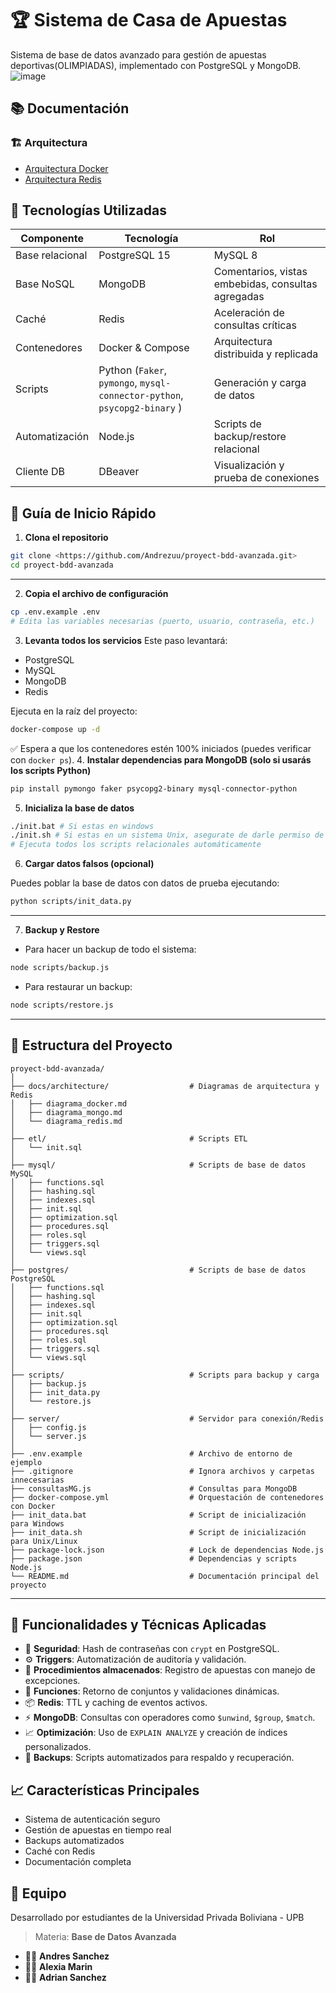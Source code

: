 # 🏆 Sistema de Casa de Apuestas

Sistema de base de datos avanzado para gestión de apuestas deportivas(OLIMPIADAS), implementado con PostgreSQL y MongoDB. ![image](https://github.com/user-attachments/assets/d4c25f18-33b0-4d1b-bb92-1a9b5593ef3a)

## 📚 Documentación

### 🏗️ Arquitectura
- [Arquitectura Docker](docs/architecture/diagrama_docker.md)
- [Arquitectura Redis](docs/architecture/diagrama_redis.md)

## 🧰 Tecnologías Utilizadas

| Componente | Tecnología | Rol |
| --- | --- | --- |
| Base relacional | PostgreSQL 15 | MySQL 8 | Gestión estructurada y ACID |
| Base NoSQL | MongoDB | Comentarios, vistas embebidas, consultas agregadas |
| Caché | Redis | Aceleración de consultas críticas |
| Contenedores | Docker & Compose | Arquitectura distribuida y replicada |
| Scripts | Python (`Faker`, `pymongo`, `mysql-connector-python`, `psycopg2-binary` ) | Generación y carga de datos |
| Automatización | Node.js | Scripts de backup/restore relacional |
| Cliente DB | DBeaver | Visualización y prueba de conexiones |

## 🚀 Guía de Inicio Rápido

1. **Clona el repositorio**

```bash
git clone <https://github.com/Andrezuu/proyect-bdd-avanzada.git>
cd proyect-bdd-avanzada

```

---

2. **Copia el archivo de configuración**

```bash
cp .env.example .env
# Edita las variables necesarias (puerto, usuario, contraseña, etc.)

```

3. **Levanta todos los servicios**
Este paso levantará:

- PostgreSQL
- MySQL
- MongoDB
- Redis

Ejecuta en la raíz del proyecto:

```bash
docker-compose up -d
```

✅ Espera a que los contenedores estén 100% iniciados (puedes verificar con `docker ps`).
4. **Instalar dependencias para MongoDB (solo si usarás los scripts Python)**

```bash
pip install pymongo faker psycopg2-binary mysql-connector-python
```

5. **Inicializa la base de datos**

```bash
./init.bat # Si estas en windows
./init.sh # Si estas en un sistema Unix, asegurate de darle permiso de ejecucion
# Ejecuta todos los scripts relacionales automáticamente
```

6. **Cargar datos falsos (opcional)**

Puedes poblar la base de datos con datos de prueba ejecutando:

```bash
python scripts/init_data.py
```

---

 7. **Backup y Restore**

- Para hacer un backup de todo el sistema:

```bash
node scripts/backup.js
```

- Para restaurar un backup:

```bash
node scripts/restore.js
```

---

## 📁 Estructura del Proyecto

```
proyect-bdd-avanzada/
│
├── docs/architecture/                  # Diagramas de arquitectura y Redis
│   ├── diagrama_docker.md
│   ├── diagrama_mongo.md
│   └── diagrama_redis.md
│
├── etl/                                # Scripts ETL
│   └── init.sql
│
├── mysql/                              # Scripts de base de datos MySQL
│   ├── functions.sql
│   ├── hashing.sql
│   ├── indexes.sql
│   ├── init.sql
│   ├── optimization.sql
│   ├── procedures.sql
│   ├── roles.sql
│   ├── triggers.sql
│   └── views.sql
│
├── postgres/                           # Scripts de base de datos PostgreSQL
│   ├── functions.sql
│   ├── hashing.sql
│   ├── indexes.sql
│   ├── init.sql
│   ├── optimization.sql
│   ├── procedures.sql
│   ├── roles.sql
│   ├── triggers.sql
│   └── views.sql
│
├── scripts/                            # Scripts para backup y carga
│   ├── backup.js
│   ├── init_data.py
│   └── restore.js
│
├── server/                             # Servidor para conexión/Redis
│   ├── config.js
│   └── server.js
│
├── .env.example                        # Archivo de entorno de ejemplo
├── .gitignore                          # Ignora archivos y carpetas innecesarias
├── consultasMG.js                      # Consultas para MongoDB
├── docker-compose.yml                  # Orquestación de contenedores con Docker
├── init_data.bat                       # Script de inicialización para Windows
├── init_data.sh                        # Script de inicialización para Unix/Linux
├── package-lock.json                   # Lock de dependencias Node.js
├── package.json                        # Dependencias y scripts Node.js
└── README.md                           # Documentación principal del proyecto
```

---

## 🧠 Funcionalidades y Técnicas Aplicadas

- 🔐 **Seguridad**: Hash de contraseñas con `crypt` en PostgreSQL.
- ⚙️ **Triggers**: Automatización de auditoría y validación.
- 🔁 **Procedimientos almacenados**: Registro de apuestas con manejo de excepciones.
- 📜 **Funciones**: Retorno de conjuntos y validaciones dinámicas.
- 📦 **Redis**: TTL y caching de eventos activos.
- ⚡ **MongoDB**: Consultas con operadores como `$unwind`, `$group`, `$match`.
- 📈 **Optimización**: Uso de `EXPLAIN ANALYZE` y creación de índices personalizados.
- 💾 **Backups**: Scripts automatizados para respaldo y recuperación.


## 📈 Características Principales

- Sistema de autenticación seguro
- Gestión de apuestas en tiempo real
- Backups automatizados
- Caché con Redis
- Documentación completa

## 👥 Equipo
Desarrollado por estudiantes de la Universidad Privada Boliviana - UPB
> 
> Materia: **Base de Datos Avanzada**
> 
- 🧑‍💻 **Andres Sanchez**
- 👩‍💻 **Alexia Marin**
- 🧑‍💻 **Adrian Sanchez**
